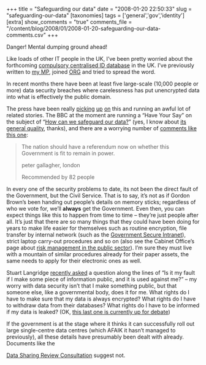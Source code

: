 +++
title = "Safeguarding our data"
date = "2008-01-20 22:50:33"
slug = "safeguarding-our-data"
[taxonomies]
tags = ['general','gov','identity']
[extra]
show_comments = "true"
comments_file = "/content/blog/2008/01/2008-01-20-safeguarding-our-data-comments.csv"
+++

Danger! Mental dumping ground ahead!

Like loads of other IT people in the UK, I’ve been pretty worried about the forthcoming [compulsory centralised ID database](http://www.no2id.net/) in the UK. I’ve previously written to [my MP](http://www.theyworkforyou.com/mp/kerry_mccarthy/bristol_east), joined [ORG](http://www.openrightsgroup.org/) and tried to spread the word.

In recent months there have been at least five large-scale (10,000 people or more) data security breaches where carelessness has put unencrypted data into what is effectively the public domain.

The press have been really [picking](http://www.telegraph.co.uk/news/main.jhtml?xml=/news/2007/11/23/ncustoms223.xml) [up](http://www.guardian.co.uk/money/2007/nov/20/scamsandfraud.economicpolicy) [on](http://news.bbc.co.uk/1/hi/england/devon/7197048.stm) this and running an awful lot of related stories. The BBC at the moment are running a “Have Your Say” on the subject of “[How can we safeguard our data?](http://newsforums.bbc.co.uk/nol/thread.jspa?forumID=4115&edition=1&ttl=20080120204913)” (yes, I know about [its general quality](http://ifyoulikeitsomuchwhydontyougolivethere.com/), thanks), and there are a worrying number of [comments like this one](http://newsforums.bbc.co.uk/nol/thread.jspa?sortBy=2&forumID=4115&edition=1&ttl=20080120204913煉):

> The nation should have a referendum now on whether this Government is fit to remain in power.
> 
> peter gallagher, london
> 
> Recommended by 82 people

In every one of the security problems to date, its not been the direct fault of the Government, but the Civil Service. That is to say, it’s not as if Gordon Brown’s been handing out people’s details on memory sticks; regardless of who we vote for, we’ll **always** get the Government. Even then, you can expect things like this to happen from time to time – they’re just people after all. It’s just that there are so many things that they could have been doing for years to make life easier for themselves such as routine encryption, file transfer by internal network (such as the [Government Secure Intranet](http://en.wikipedia.org/wiki/Government_Secure_Intranet)), strict laptop carry-out procedures and so on (also see the Cabinet Office’s page about [risk management in the public sector](http://www.cabinetoffice.gov.uk/csia/information_for_the_public_sector.aspx)). I’m sure they must live with a mountain of similar procedures already for their paper assets, the same needs to apply for their electronic ones as well.

Stuart Langridge [recently asked](http://www.kryogenix.org/days/2008/01/09/is-it-my-fault) a question along the lines of “Is it my fault if I make some piece of information public, and it is used against me?” – my worry with data security isn’t that I make something public, but that someone else, like a governmental body, does it for me. What rights do I have to make sure that my data is always encrypted? What rights do I have to withdraw data from their databases? What rights do I have to be informed if my data is leaked? (OK, [this last one is currently up for debate](http://www.openrightsgroup.org/2008/01/03/mps-call-for-tougher-data-protection-regime/))

If the government is at the stage where it thinks it can successfully roll out large single-centre data centres (which AFAIK it hasn’t managed to previously), all these details have presumably been dealt with already. Documents like the

[Data Sharing Review Consultation](http://www.openrightsgroup.org/orgwiki/index.php/Data_Sharing_Review_Consultation) suggest not.
